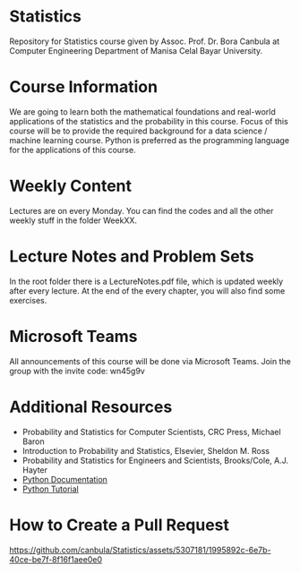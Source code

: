 # Statistics
Repository for Statistics course given by Assoc. Prof. Dr. Bora Canbula 
at Computer Engineering Department of Manisa Celal Bayar University.

# Course Information
We are going to learn both the mathematical foundations and real-world applications of the statistics and the probability in this course. Focus of this course will be to provide the required background for a data science / machine learning course. Python is preferred as the programming language for the applications of this course.

# Weekly Content
Lectures are on every Monday. You can find the codes and all the other weekly stuff in the folder WeekXX.

# Lecture Notes and Problem Sets
In the root folder there is a LectureNotes.pdf file, which is updated weekly after every lecture. 
At the end of the every chapter, you will also find some exercises.

# Microsoft Teams
All announcements of this course will be done via Microsoft Teams. Join the group with the invite code: wn45g9v

# Additional Resources
- Probability and Statistics for Computer Scientists, CRC Press, Michael Baron
- Introduction to Probability and Statistics, Elsevier, Sheldon M. Ross
- Probability and Statistics for Engineers and Scientists, Brooks/Cole, A.J. Hayter
- [Python Documentation](https://docs.python.org/3/)
- [Python Tutorial](https://docs.python.org/3/tutorial/index.html)

# How to Create a Pull Request
https://github.com/canbula/Statistics/assets/5307181/1995892c-6e7b-40ce-be7f-8f16f1aee0e0


